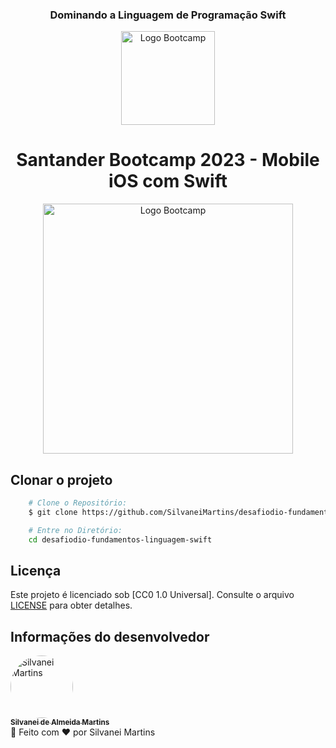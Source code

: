 <h3 align="center">
  Dominando a Linguagem de Programação Swift
</h3>

<div align="center">
<img src="https://hermes.digitalinnovation.one/assets/diome/logo-full.svg" alt="Logo Bootcamp" width="150">

<h1>
  Santander Bootcamp 2023 -  Mobile iOS com Swift
</h1>
<img src="https://hermes.dio.me/tracks/61d57203-7c43-4d8d-a3f0-833faa2ce680.png" alt="Logo Bootcamp" width="400">
</div>

## Clonar o projeto

```bash
    # Clone o Repositório:
    $ git clone https://github.com/SilvaneiMartins/desafiodio-fundamentos-linguagem-swift

    # Entre no Diretório:
    cd desafiodio-fundamentos-linguagem-swift
```

## Licença

Este projeto é licenciado sob [CC0 1.0 Universal]. Consulte o arquivo [LICENSE](https://github.com/SilvaneiMartins/desafiodio-fundamentos-linguagem-swift/blob/master/LICENSE) para obter detalhes.

## Informações do desenvolvedor

<a href="https://github.com/SilvaneiMartins">
    <img
        style="border-radius:50%"
        src="https://github.com/SilvaneiMartins.png"
        width="100px;"
        alt="Silvanei Martins"
    />
    <br />
    <sub>
        <b>Silvanei de Almeida Martins</b>
    </sub>
</a>
     <a href="https://github.com/SilvaneiMartins" title="Silvanei martins" >
 </a>
<br />
🚀 Feito com ❤️ por Silvanei Martins
